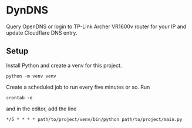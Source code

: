 # DynDNS

Query OpenDNS or login to TP-Link Archer VR1600v router for your IP and update
Cloudflare DNS entry.

## Setup

Install Python and create a venv for this project.

```
python -m venv venv
```

Create a scheduled job to run every five minutes or so. Run

```
crontab -e
```

and in the editor, add the line

```
*/5 * * * * path/to/project/venv/bin/python path/to/project/main.py
```
